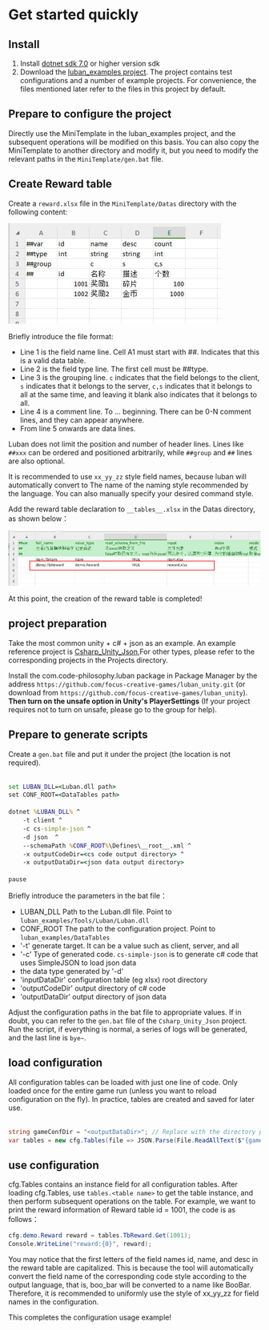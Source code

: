 # Get started quickly

## Install

1. Install [dotnet sdk 7.0](https://dotnet.microsoft.com/download/dotnet/7.0) or higher version sdk
2. Download the [luban_examples project](https://github.com/focus-creative-games/luban_examples). The project contains test configurations and a number of example projects. For convenience, the files mentioned later refer to the files in this project by default.

## Prepare to configure the project

Directly use the MiniTemplate in the luban_examples project, and the subsequent operations will be modified on this basis. You can also copy the MiniTemplate to another directory and modify it, but you need to modify the relevant paths in the `MiniTemplate/gen.bat` file.

## Create Reward table

Create a `reward.xlsx` file in the `MiniTemplate/Datas` directory with the following content:

![reward](/img/cases/quickstart_reward.jpg)

Briefly introduce the file format:

- Line 1 is the field name line. Cell A1 must start with ##. Indicates that this is a valid data table.
- Line 2 is the field type line. The first cell must be ##type.
- Line 3 is the grouping line. `c` indicates that the field belongs to the client, `s` indicates that it belongs to the server, `c,s` indicates that it belongs to all at the same time, and leaving it blank also indicates that it belongs to all.
- Line 4 is a comment line. To ... beginning. There can be 0-N comment lines, and they can appear anywhere.
- From line 5 onwards are data lines.

Luban does not limit the position and number of header lines. Lines like `##xxx` can be ordered and positioned arbitrarily, while `##group` and `##` lines are also optional.

It is recommended to use `xx_yy_zz` style field names, because luban will automatically convert to The name of the naming style recommended by the language. You can also manually specify your desired command style.

Add the reward table declaration to `__tables__.xlsx` in the Datas directory, as shown below：

![reward](/img/cases/quickstart_table.jpg)

At this point, the creation of the reward table is completed!

## project preparation

Take the most common unity + c# + json as an example. 
An example reference project is [Csharp_Unity_Json](https://github.com/focus-creative-games/luban_examples/tree/main/Projects/Csharp_Unity_json),For other types, please refer to the corresponding projects in the Projects directory.

Install the com.code-philosophy.luban package in Package Manager by the address `https://github.com/focus-creative-games/luban_unity.git` (or download from `https://github.com/focus-creative-games/luban_unity`).
**Then turn on the unsafe option in Unity's PlayerSettings** (If your project requires not to turn on unsafe, please go to the group for help).

## Prepare to generate scripts

Create a `gen.bat` file and put it under the project (the location is not required).

```bat

set LUBAN_DLL=<Luban.dll path>
set CONF_ROOT=<DataTables path>

dotnet %LUBAN_DLL% ^
    -t client ^
    -c cs-simple-json ^
    -d json  ^
    --schemaPath %CONF_ROOT%\Defines\__root__.xml ^
    -x outputCodeDir=<cs code output directory> ^
    -x outputDataDir=<json data output directory>

pause
```

Briefly introduce the parameters in the bat file：

- LUBAN_DLL Path to the Luban.dll file. Point to `luban_examples/Tools/Luban/Luban.dll`
- CONF_ROOT The path to the configuration project. Point to `luban_examples/DataTables`
- '-t' generate target. It can be a value such as client, server, and all
- '-c' Type of generated code. `cs-simple-json` is to generate c# code that uses SimpleJSON to load json data
- the data type generated by '-d'
- 'inputDataDir' configuration table (eg xlsx) root directory
- 'outputCodeDir' output directory of c# code
- 'outputDataDir' output directory of json data

Adjust the configuration paths in the bat file to appropriate values. If in doubt, you can refer to the `gen.bat` file of the `Csharp_Unity_Json` project. Run the script, if everything is normal, a series of logs will be generated, and the last line is `bye~`.

## load configuration

All configuration tables can be loaded with just one line of code. Only loaded once for the entire game run (unless you want to reload configuration on the fly). In practice, tables are created and saved for later use.

```csharp

string gameConfDir = "<outputDataDir>"; // Replace with the directory pointed to by outputDataDir in gen.bat
var tables = new cfg.Tables(file => JSON.Parse(File.ReadAllText($"{gameConfDir}/{file}.json")));

```

## use configuration

cfg.Tables contains an instance field for all configuration tables. After loading cfg.Tables, use `tables.<table name>` to get the table instance, and then perform subsequent operations on the table.
For example, we want to print the reward information of Reward table id = 1001, the code is as follows：

```csharp
cfg.demo.Reward reward = tables.TbReward.Get(1001);
Console.WriteLine("reward:{0}", reward);
```

You may notice that the first letters of the field names id, name, and desc in the reward table are capitalized. This is because the tool will automatically convert the field name of the corresponding code style according to the output language, that is, boo_bar will be converted to a name like BooBar.
Therefore, it is recommended to uniformly use the style of xx_yy_zz for field names in the configuration.

This completes the configuration usage example!

